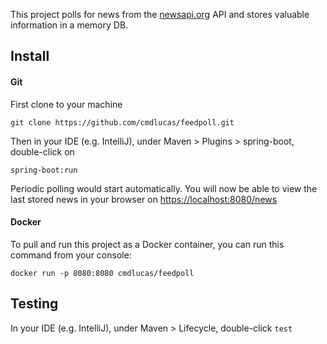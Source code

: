 This project polls for news  from the [newsapi.org](https://newsapi.org) API and stores valuable information in a memory DB.

## Install 

#### Git

First clone to your machine

`git clone https://github.com/cmdlucas/feedpoll.git`

Then in your IDE (e.g. IntelliJ), under Maven > Plugins > spring-boot, double-click on

`spring-boot:run`

Periodic polling would start automatically. You will now be able to view the last stored news in your browser on [https://localhost:8080/news](https://localhost:8080/news) 

#### Docker

To pull and run this project as a Docker container, you can run this command from your console:

`docker run -p 8080:8080 cmdlucas/feedpoll`

## Testing

In your IDE (e.g. IntelliJ), under Maven > Lifecycle, double-click `test`



